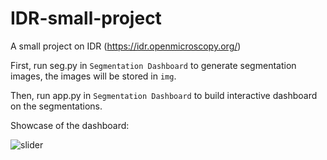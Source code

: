 # IDR-small-project
A small project on IDR (https://idr.openmicroscopy.org/)

First, run seg.py in `Segmentation Dashboard` to generate segmentation images, the images will be stored in `img`.

Then, run app.py in `Segmentation Dashboard` to build interactive dashboard on the segmentations.

Showcase of the dashboard:

![slider](https://user-images.githubusercontent.com/123052690/232190302-1b35032a-803d-429c-9a5a-b0239776fadf.gif)
